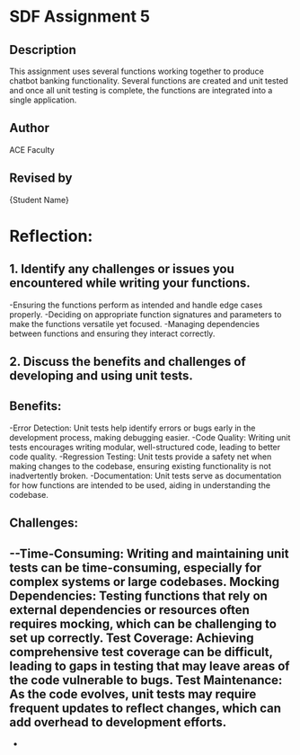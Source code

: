 # SDF Assignment 5

## Description
This assignment uses several functions working together to produce chatbot banking functionality.  Several functions 
are created and unit tested and once all unit testing is 
complete, the functions are integrated into a single application.

## Author
ACE Faculty

## Revised by
{Student Name}

# Reflection:
## 1. Identify any challenges or issues you encountered while writing your functions.
-Ensuring the functions perform as intended and handle edge cases properly.
-Deciding on appropriate function signatures and parameters to make the functions versatile yet focused.
-Managing dependencies between functions and ensuring they interact correctly.

## 2. Discuss the benefits and challenges of developing and using unit tests.
## Benefits:
-Error Detection: Unit tests help identify errors or bugs early in the development process, making debugging easier.
-Code Quality: Writing unit tests encourages writing modular, well-structured code, leading to better code quality.
-Regression Testing: Unit tests provide a safety net when making changes to the codebase, ensuring existing functionality is not inadvertently broken.
-Documentation: Unit tests serve as documentation for how functions are intended to be used, aiding in understanding the codebase.
## Challenges:
--Time-Consuming: Writing and maintaining unit tests can be time-consuming, especially for complex systems or large codebases.
Mocking Dependencies: Testing functions that rely on external dependencies or resources often requires mocking, which can be challenging to set up correctly.
Test Coverage: Achieving comprehensive test coverage can be difficult, leading to gaps in testing that may leave areas of the code vulnerable to bugs.
Test Maintenance: As the code evolves, unit tests may require frequent updates to reflect changes, which can add overhead to development efforts.
- 
- 